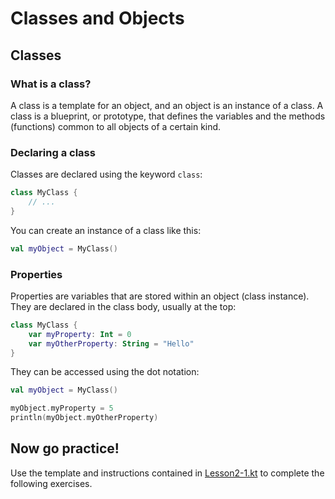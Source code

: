 # Classes and Objects

## Classes

### What is a class?

A class is a template for an object, and an object is an instance of a class. A class is a blueprint, or prototype, that defines the variables and the methods (functions) common to all objects of a certain kind.


### Declaring a class

Classes are declared using the keyword `class`:

```kotlin
class MyClass {
    // ...
}
```

You can create an instance of a class like this:

```kotlin
val myObject = MyClass()
```



### Properties

Properties are variables that are stored within an object (class instance). They are declared in the class body, usually at the top:

```kotlin
class MyClass {
    var myProperty: Int = 0
    var myOtherProperty: String = "Hello"
}
```

They can be accessed using the dot notation:

```kotlin
val myObject = MyClass()

myObject.myProperty = 5
println(myObject.myOtherProperty)
```

## Now go practice!
Use the template and instructions contained in [Lesson2-1.kt](Lesson2-1.kt) to complete the following exercises. 